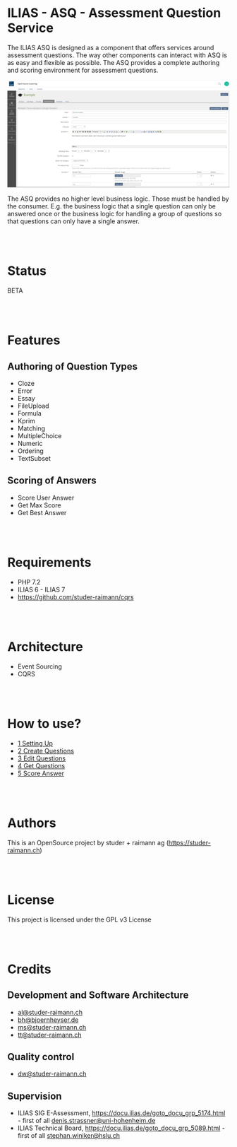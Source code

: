# ILIAS - ASQ - Assessment Question Service

The ILIAS ASQ is designed as a component that offers services around assessment questions. The way other components can interact with ASQ is as easy and flexible as possible. The ASQ provides a complete authoring and scoring environment for assessment questions.

![](asq_authoring_environment.png)

The ASQ provides no higher level business logic. Those must be handled by the consumer. E.g. the business logic that a single question can only be answered once or the business logic for handling a group of questions so that questions can only have a single answer. 
  
<br>
<br>


# Status
BETA

 
<br>
<br>


# Features

## Authoring of Question Types

* Cloze
* Error
* Essay
* FileUpload
* Formula
* Kprim
* Matching
* MultipleChoice
* Numeric
* Ordering
* TextSubset

## Scoring of Answers
* Score User Answer
* Get Max Score
* Get Best Answer
  
<br>
<br>


# Requirements
* PHP 7.2
* ILIAS 6 - ILIAS 7
* https://github.com/studer-raimann/cqrs
  
<br>
<br>


# Architecture
* Event Sourcing
* CQRS
  
<br>
<br>


# How to use?
* [1 Setting Up](docs/1_Setting_Up/README.md)
* [2 Create Questions](docs/2_Create_Questions/README.md)
* [3 Edit Questions](docs/3_Edit_Questions/README.md)
* [4 Get Questions](docs/4_Get_Questions/README.md)
* [5 Score Answer](docs/5_Score_Answer/README.md)
 
<br>
<br>


# Authors
This is an OpenSource project by studer + raimann ag (https://studer-raimann.ch)
 
<br>
<br>


# License
This project is licensed under the GPL v3 License
 
<br>
<br>


# Credits

## Development and Software Architecture
* al@studer-raimann.ch
* bh@bjoernheyser.de
* ms@studer-raimann.ch
* tt@studer-raimann.ch

## Quality control
* dw@studer-raimann.ch

## Supervision
* ILIAS SIG E-Assessment, https://docu.ilias.de/goto_docu_grp_5174.html - first of all denis.strassner@uni-hohenheim.de
* ILIAS Technical Board, https://docu.ilias.de/goto_docu_grp_5089.html - first of all stephan.winiker@hslu.ch
